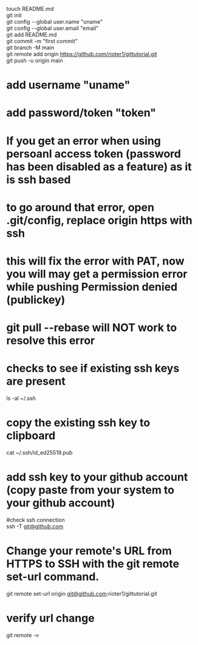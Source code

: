 touch README.md  
git init  
git config --global user.name "uname"  
git config --global user.email "email"  
git add README.md  
git commit -m "first commit"  
git branch -M main  
git remote add origin https://github.com/rioter1/gittutorial.git  
git push -u origin main  

# add username "uname"  
# add password/token "token"  

# If you get an error when using persoanl access token (password has been disabled as a feature) as it is ssh based  
# to go around that error, open .git/config, replace origin https with ssh  
# this will fix the error with PAT, now you will may get a permission error while pushing Permission denied (publickey)  
# git pull --rebase will NOT work to resolve this error  


# checks to see if existing ssh keys are present
ls -al ~/.ssh   
# copy the existing ssh key to clipboard  
cat ~/.ssh/id_ed25519.pub  
# add ssh key to your github account (copy paste from your system to your github account) 

#check ssh connection   
ssh -T git@github.com  
# Change your remote's URL from HTTPS to SSH with the git remote set-url command.  
git remote set-url origin git@github.com:rioter1/gittutorial.git  
# verify url change   
git remote -v  

